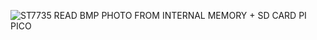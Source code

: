 

![ST7735 READ BMP PHOTO FROM INTERNAL MEMORY + SD CARD PI PICO](https://github.com/offpic/ST7735-READ-BMP-PHOTO-FROM-INTERNAL-MEMORY-SD-CARD-PI-PICO/assets/31142397/13ada388-b787-4cf5-adfb-b526df4cb446)
